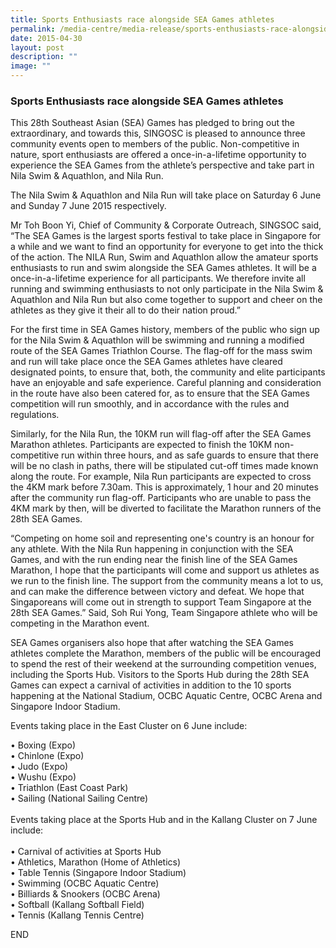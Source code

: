 ```yaml
---
title: Sports Enthusiasts race alongside SEA Games athletes
permalink: /media-centre/media-release/sports-enthusiasts-race-alongside-sea-games-athletes/
date: 2015-04-30
layout: post
description: ""
image: ""
---
```

### **Sports Enthusiasts race alongside SEA Games athletes**
This 28th Southeast Asian (SEA) Games has pledged to bring out the extraordinary, and towards this, SINGOSC is pleased to announce three community events open to members of the public. Non-competitive in nature, sport enthusiasts are offered a once-in-a-lifetime opportunity to experience the SEA Games from the athlete’s perspective and take part in Nila Swim & Aquathlon, and Nila Run.

The Nila Swim & Aquathlon and Nila Run will take place on Saturday 6 June and Sunday 7 June 2015 respectively.

Mr Toh Boon Yi, Chief of Community & Corporate Outreach, SINGSOC said, “The SEA Games is the largest sports festival to take place in Singapore for a while and we want to find an opportunity for everyone to get into the thick of the action. The NILA Run, Swim and Aquathlon allow the amateur sports enthusiasts to run and swim alongside the SEA Games athletes. It will be a once-in-a-lifetime experience for all participants. We therefore invite all running and swimming enthusiasts to not only participate in the Nila Swim & Aquathlon and Nila Run but also come together to support and cheer on the athletes as they give it their all to do their nation proud.”

For the first time in SEA Games history, members of the public who sign up for the Nila Swim & Aquathlon will be swimming and running a modified route of the SEA Games Triathlon Course. The flag-off for the mass swim and run will take place once the SEA Games athletes have cleared designated points, to ensure that, both, the community and elite participants have an enjoyable and safe experience. Careful planning and consideration in the route have also been catered for, as to ensure that the SEA Games competition will run smoothly, and in accordance with the rules and regulations.

Similarly, for the Nila Run, the 10KM run will flag-off after the SEA Games Marathon athletes. Participants are expected to finish the 10KM non-competitive run within three hours, and as safe guards to ensure that there will be no clash in paths, there will be stipulated cut-off times made known along the route. For example, Nila Run participants are expected to cross the 4KM mark before 7.30am. This is approximately, 1 hour and 20 minutes after the community run flag-off. Participants who are unable to pass the 4KM mark by then, will be diverted to facilitate the Marathon runners of the 28th SEA Games.

“Competing on home soil and representing one's country is an honour for any athlete. With the Nila Run happening in conjunction with the SEA Games, and with the run ending near the finish line of the SEA Games Marathon, I hope that the participants will come and support us athletes as we run to the finish line. The support from the community means a lot to us, and can make the difference between victory and defeat. We hope that Singaporeans will come out in strength to support Team Singapore at the 28th SEA Games.” Said, Soh Rui Yong, Team Singapore athlete who will be competing in the Marathon event.

SEA Games organisers also hope that after watching the SEA Games athletes complete the Marathon, members of the public will be encouraged to spend the rest of their weekend at the surrounding competition venues, including the Sports Hub. Visitors to the Sports Hub during the 28th SEA Games can expect a carnival of activities in addition to the 10 sports happening at the National Stadium, OCBC Aquatic Centre, OCBC Arena and Singapore Indoor Stadium.

Events taking place in the East Cluster on 6 June include:

• Boxing (Expo)  
• Chinlone (Expo)  
• Judo (Expo)  
• Wushu (Expo)  
• Triathlon (East Coast Park)  
• Sailing (National Sailing Centre)  
                 
Events taking place at the Sports Hub and in the Kallang Cluster on 7 June include:  
                          
• Carnival of activities at Sports Hub  
• Athletics, Marathon (Home of Athletics)  
• Table Tennis (Singapore Indoor Stadium)  
• Swimming (OCBC Aquatic Centre)  
• Billiards & Snookers (OCBC Arena)  
• Softball (Kallang Softball Field)  
• Tennis (Kallang Tennis Centre)

  

END